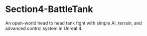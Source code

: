 # Section4-BattleTank
An open-world head to head tank fight with simple AI, terrain, and advanced control system in Unreal 4.
